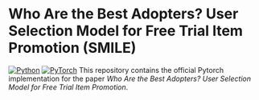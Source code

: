 # Who Are the Best Adopters? User Selection Model for Free Trial Item Promotion (SMILE)
[![Python](https://img.shields.io/badge/python-3.9-blue.svg)](https://www.python.org/)
[![PyTorch](https://img.shields.io/badge/pytorch-1.9.0+cu111-%237732a8)](https://pytorch.org/)
This repository contains the official Pytorch implementation for the paper *Who Are the Best Adopters? User Selection Model for Free Trial Item Promotion*. 
